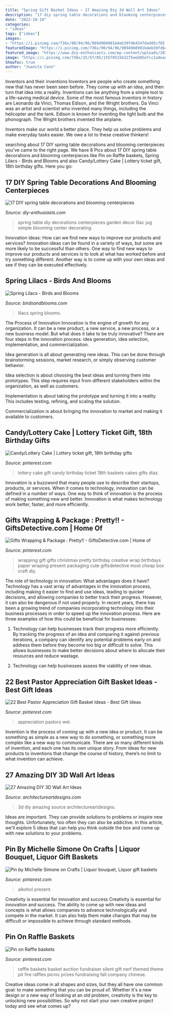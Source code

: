 ```yaml
---
title: "Spring Gift Basket Ideas ~ 27 Amazing Diy 3d Wall Art Ideas"
description: "17 diy spring table decorations and blooming centerpieces"
date: "2022-10-14"
categories:
- "ideas"
tags: ["ideas"]
images:
- "https://i.pinimg.com/736x/90/94/96/9094960901b4eb39fd64547da405cf85.jpg"
featuredImage: "https://i.pinimg.com/736x/90/94/96/9094960901b4eb39fd64547da405cf85.jpg"
featured_image: "https://www.diy-enthusiasts.com/wp-content/uploads/2014/04/diy-spring-table-decorations-garden-lilac-bouquetjug.jpg"
image: "https://i.pinimg.com/736x/15/5f/05/155f0515b3275eeb05e7cc1a4eadbeb9.jpg"
ShowToc: true
author: "Juanita Conn"
---
```



Inventors and their inventions
Inventors are people who create something new that has never been seen before. They come up with an idea, and then turn that idea into a reality. Inventions can be anything from a simple tool to a life-saving medical device.
Some of the most famous inventors in history are Leonardo da Vinci, Thomas Edison, and the Wright brothers. Da Vinci was an artist and scientist who invented many things, including the helicopter and the tank. Edison is known for inventing the light bulb and the phonograph. The Wright brothers invented the airplane.

Inventors make our world a better place. They help us solve problems and make everyday tasks easier. We owe a lot to these creative thinkers!

	

		
searching about 17 DIY spring table decorations and blooming centerpieces you've came to the right page. We have 8 Pics about 17 DIY spring table decorations and blooming centerpieces like Pin on Raffle baskets, Spring Lilacs - Birds and Blooms and also Candy/Lottery Cake | Lottery ticket gift, 18th birthday gifts. Here you go:
		
    
## 17 DIY Spring Table Decorations And Blooming Centerpieces

<img loading=lazy src="https://www.diy-enthusiasts.com/wp-content/uploads/2014/04/diy-spring-table-decorations-garden-lilac-bouquetjug.jpg" onerror="this.onerror=null;this.src='https://tse4.mm.bing.net/th?id=OIP.UG6ZkVrUa1M-vnc_vMwiOAHaLH&amp;pid=15.1';" alt="17 DIY spring table decorations and blooming centerpieces">

_Source: diy-enthusiasts.com_

>spring table diy decorations centerpieces garden decor lilac jug simple blooming center decorating. 

	

Innovation ideas: How can we find new ways to improve our products and services?
Innovation ideas can be found in a variety of ways, but some are more likely to be successful than others. One way to find new ways to improve our products and services is to look at what has worked before and try something different. Another way is to come up with your own ideas and see if they can be executed effectively.

    
## Spring Lilacs - Birds And Blooms

<img loading=lazy src="http://www.birdsandblooms.com/wp-content/uploads/2015/07/lilac11.jpg" onerror="this.onerror=null;this.src='https://tse2.mm.bing.net/th?id=OIP.cM65pk3Od5gjFbSuJKPrTAHaKX&amp;pid=15.1';" alt="Spring Lilacs - Birds and Blooms">

_Source: birdsandblooms.com_

>lilacs spring blooms. 

	

The Process of Innovation
Innovation is the engine of growth for any organization. It can be a new product, a new service, a new process, or a new business model. But what does it take to be truly innovative?
There are four steps in the innovation process: idea generation, idea selection, implementation, and commercialization.

Idea generation is all about generating new ideas. This can be done through brainstorming sessions, market research, or simply observing customer behavior.

Idea selection is about choosing the best ideas and turning them into prototypes. This step requires input from different stakeholders within the organization, as well as customers.

Implementation is about taking the prototype and turning it into a reality. This includes testing, refining, and scaling the solution.

Commercialization is about bringing the innovation to market and making it available to customers.

    
## Candy/Lottery Cake | Lottery Ticket Gift, 18th Birthday Gifts

<img loading=lazy src="https://i.pinimg.com/736x/ec/3d/6d/ec3d6d4c8bd6d83ca60a67247b411a62--candy-cakes-gift-baskets.jpg" onerror="this.onerror=null;this.src='https://tse1.mm.bing.net/th?id=OIP.PS4OSyv33XT6NHQ7f4xtAAHaJ3&amp;pid=15.1';" alt="Candy/Lottery Cake | Lottery ticket gift, 18th birthday gifts">

_Source: pinterest.com_

>lottery cake gift candy birthday ticket 18th baskets cakes gifts diaz. 

	

Innovation is a buzzword that many people use to describe their startups, products, or services. When it comes to technology, innovation can be defined in a number of ways. One way to think of innovation is the process of making something new and better. Innovation is what makes technology work better, faster, and more efficiently.

    
## Gifts Wrapping &amp; Package : Pretty!! - GiftsDetective.com | Home Of

<img loading=lazy src="https://i.pinimg.com/736x/90/94/96/9094960901b4eb39fd64547da405cf85.jpg" onerror="this.onerror=null;this.src='https://tse4.mm.bing.net/th?id=OIP.7mqo_8SOb0Ek4MD-YRrTBQHaJ3&amp;pid=15.1';" alt="Gifts Wrapping &amp; Package : Pretty!! - GiftsDetective.com | Home of">

_Source: pinterest.com_

>wrapping gift gifts christmas pretty birthday creative wrap birthdays paper wraping present packaging cute giftsdetective most cheap box craft diy. 

	

The role of technology in innovation: What advantages does it have?
Technology has a vast array of advantages in the innovation process, including making it easier to find and use ideas, leading to quicker decisions, and allowing companies to better track their progress. However, it can also be dangerous if not used properly. In recent years, there has been a growing trend of companies incorporating technology into their business processes in order to speed up the innovation process. Here are three examples of how this could be beneficial for businesses: 
1) Technology can help businesses track their progress more efficiently. By tracking the progress of an idea and comparing it against previous iterations, a company can identify any potential problems early on and address them before they become too big or difficult to solve. This allows businesses to make better decisions about where to allocate their resources and reduce wastage. 

2) Technology can help businesses assess the viability of new ideas.

    
## 22 Best Pastor Appreciation Gift Basket Ideas - Best Gift Ideas

<img loading=lazy src="https://i.pinimg.com/736x/15/5f/05/155f0515b3275eeb05e7cc1a4eadbeb9.jpg" onerror="this.onerror=null;this.src='https://tse1.mm.bing.net/th?id=OIP.tGFlhYAgPzrBPlbQveMEAgAAAA&amp;pid=15.1';" alt="22 Best Pastor Appreciation Gift Basket Ideas - Best Gift Ideas">

_Source: pinterest.com_

>appreciation pastors wel. 

	

Invention is the process of coming up with a new idea or product. It can be something as simple as a new way to do something, or something more complex like a new way to communicate. There are so many different kinds of invention, and each one has its own unique story. From ideas for new products to inventions that change the course of history, there’s no limit to what invention can achieve.

    
## 27 Amazing DIY 3D Wall Art Ideas

<img loading=lazy src="https://www.architectureartdesigns.com/wp-content/uploads/2013/11/2318.jpg" onerror="this.onerror=null;this.src='https://tse1.mm.bing.net/th?id=OIP.qvIRMlSohbiSn9WrOlIAagAAAA&amp;pid=15.1';" alt="27 Amazing DIY 3D Wall Art Ideas">

_Source: architectureartdesigns.com_

>3d diy amazing source architectureartdesigns. 

	

Ideas are important. They can provide solutions to problems or inspire new thoughts. Unfortunately, too often they can also be addictive. In this article, we'll explore 5 ideas that can help you think outside the box and come up with new solutions to your problems.

    
## Pin By Michelle Simone On Crafts | Liquor Bouquet, Liquor Gift Baskets

<img loading=lazy src="https://i.pinimg.com/736x/75/08/75/75087554a6a31a088e95f556c603fbe7.jpg" onerror="this.onerror=null;this.src='https://tse2.mm.bing.net/th?id=OIP.1HBlgoQ8cZKvniCh9YX45wHaJ4&amp;pid=15.1';" alt="Pin by Michelle Simone on Crafts | Liquor bouquet, Liquor gift baskets">

_Source: pinterest.com_

>alkohol prezent. 

	

Creativity is essential for innovation and success
Creativity is essential for innovation and success. The ability to come up with new ideas and concepts is what allows companies to advance technologically and compete in the market. It can also help them make changes that may be difficult or impossible to achieve through standard methods.

    
## Pin On Raffle Baskets

<img loading=lazy src="https://i.pinimg.com/736x/78/3b/0d/783b0dbec3137a2a95a3d0256a6052b5.jpg" onerror="this.onerror=null;this.src='https://tse1.mm.bing.net/th?id=OIP.m4IO6btCe90Vep1Q-Rp_8AHaJ3&amp;pid=15.1';" alt="Pin on Raffle baskets">

_Source: pinterest.com_

>raffle baskets basket auction fundraiser silent gift nerf themed theme pit fire raffles picnic prizes fundraising fall company chinese. 

	

Creative ideas come in all shapes and sizes, but they all have one common goal: to make something that you can be proud of. Whether it's a new design or a new way of looking at an old problem, creativity is the key to unlocking new possibilities. So why not start your own creative project today and see what comes up?

